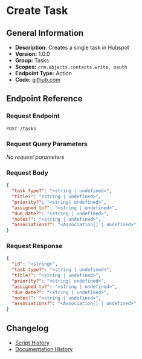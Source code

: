 <!-- BEGIN GENERATED CONTENT -->
# Create Task

## General Information

- **Description:** Creates a single task in Hubspot
- **Version:** 1.0.0
- **Group:** Tasks
- **Scopes:** `crm.objects.contacts.write, oauth`
- **Endpoint Type:** Action
- **Code:** [github.com](https://github.com/NangoHQ/integration-templates/tree/main/integrations/hubspot/actions/create-task.ts)


## Endpoint Reference

### Request Endpoint

`POST /tasks`

### Request Query Parameters

_No request parameters_

### Request Body

```json
{
  "task_type?": "<string | undefined>",
  "title?": "<string | undefined>",
  "priority?": "<string| undefined>",
  "assigned_to?": "<string | undefined>",
  "due_date?": "<string | undefined>",
  "notes?": "<string | undefined>",
  "associations?": "<Association[] | undefined>"
}
```

### Request Response

```json
{
  "id": "<string>",
  "task_type?": "<string | undefined>",
  "title?": "<string | undefined>",
  "priority?": "<string| undefined>",
  "assigned_to?": "<string | undefined>",
  "due_date?": "<string | undefined>",
  "notes?": "<string | undefined>",
  "associations?": "<Association[] | undefined>"
}
```

## Changelog

- [Script History](https://github.com/NangoHQ/integration-templates/commits/main/integrations/hubspot/actions/create-task.ts)
- [Documentation History](https://github.com/NangoHQ/integration-templates/commits/main/integrations/hubspot/actions/create-task.md)

<!-- END  GENERATED CONTENT -->

